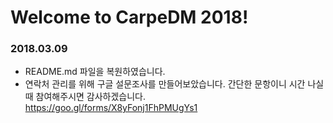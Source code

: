 # Welcome to CarpeDM 2018!

### 2018.03.09

* README.md 파일을 복원하였습니다.
* 연락처 관리를 위해 구글 설문조사를 만들어보았습니다. 간단한 문항이니 시간 나실 때 참여해주시면 감사하겠습니다.  
https://goo.gl/forms/X8yFonj1FhPMUgYs1
